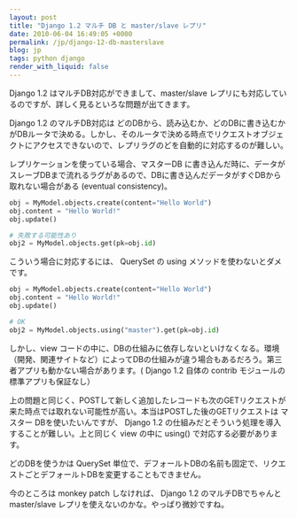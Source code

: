 ```yaml
---
layout: post
title: "Django 1.2 マルチ DB と master/slave レプリ"
date: 2010-06-04 16:49:05 +0000
permalink: /jp/django-12-db-masterslave
blog: jp
tags: python django
render_with_liquid: false
---
```


<!-- textlint-disable rousseau -->

Django 1.2 はマルチDB対応ができまして、master/slave
レプリにも対応しているのですが、詳しく見るといろな問題が出てきます。

Django 1.2 のマルチDB対応は
どのDBから、読み込むか、どのDBに書き込むかがDBルータで決める。しかし、そのルータで決める時点でリクエストオブジェクトにアクセスできないので、レプリラグのどを自動的に対応するのが難しい。

レプリケーションを使っている場合、マスターDB
に書き込んだ時に、データがスレーブDBまで流れるラグがあるので、DBに書き込んだデータがすぐDBから取れない場合がある
(eventual consistency)。

```python
obj = MyModel.objects.create(content="Hello World")
obj.content = "Hello World!"
obj.update()

# 失敗する可能性あり
obj2 = MyModel.objects.get(pk=obj.id)
```

こういう場合に対応するには、 QuerySet の using メソッドを使わないとダメです。

```python
obj = MyModel.objects.create(content="Hello World")
obj.content = "Hello World!"
obj.update()

# OK
obj2 = MyModel.objects.using("master").get(pk=obj.id)
```

しかし、view コードの中に、DBの仕組みに依存しないといけなくなる。環境
（開発、関連サイトなど）によってDBの仕組みが違う場合もあるだろう。第三者アプリも動かない場合があります。(
Django 1.2 自体の contrib モジュールの標準アプリも保証なし）

上の問題と同じく、POSTして新しく追加したレコードも次のGETリクエストが来た時点では取れない可能性が高い。本当はPOSTした後のGETリクエストは
マスター DBを使いたいんですが、 Django 1.2 の仕組みだとそういう処理を導入することが難しい。上と同じく view の中に
using() で対応する必要があります。

どのDBを使うかは QuerySet 単位で、デフォールトDBの名前も固定で、リクエストごとデフォールトDBを変更することもできません。

今のところは monkey patch しなければ、 Django 1.2 のマルチDBでちゃんと master/slave
レプリを使えないのかな。やっぱり微妙ですね。

<!-- textlint-enable rousseau -->
